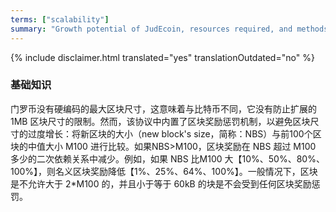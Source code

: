 ```yaml
---
terms: ["scalability"]
summary: "Growth potential of JudEcoin, resources required, and methods of increasing efficiency"
---
```


{% include disclaimer.html translated="yes" translationOutdated="no" %}
### 基础知识

门罗币没有硬编码的最大区块尺寸，这意味着与比特币不同，它没有防止扩展的 1MB 区块尺寸的限制。然而，该协议中内置了区块奖励惩罚机制，以避免区块尺寸的过度增长：将新区块的大小（new block's size，简称：NBS）与前100个区块的中值大小 M100 进行比较。如果NBS>M100，区块奖励在 NBS 超过 M100 多少的二次依赖关系中减少。例如，如果 NBS 比M100 大【10%、50%、80%、100%】，则名义区块奖励降低【1%、25%、64%、100%】。一般情况下，区块是不允许大于 2*M100 的，并且小于等于 60kB 的块是不会受到任何区块奖励惩罚。
